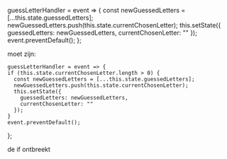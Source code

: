 guessLetterHandler = event => {
const newGuessedLetters = [...this.state.guessedLetters];
newGuessedLetters.push(this.state.currentChosenLetter);
this.setState({
guessedLetters: newGuessedLetters,
currentChosenLetter: ""
});
event.preventDefault();
};

moet zijn:

    guessLetterHandler = event => {
    if (this.state.currentChosenLetter.length > 0) {
      const newGuessedLetters = [...this.state.guessedLetters];
      newGuessedLetters.push(this.state.currentChosenLetter);
      this.setState({
        guessedLetters: newGuessedLetters,
        currentChosenLetter: ""
      });
    }
    event.preventDefault();

};

de if ontbreekt
